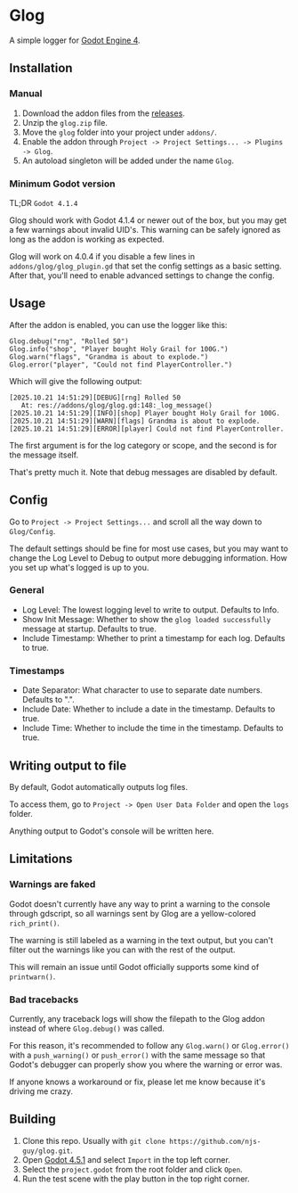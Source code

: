 # Glog

A simple logger for [Godot Engine 4](https://godotengine.org/).

## Installation

### Manual

1. Download the addon files from the [releases](https://github.com/njs-guy/glog/releases).
2. Unzip the `glog.zip` file.
3. Move the `glog` folder into your project under `addons/`.
3. Enable the addon through `Project -> Project Settings... -> Plugins -> Glog`.
4. An autoload singleton will be added under the name `Glog`.

### Minimum Godot version

TL;DR `Godot 4.1.4`

Glog should work with Godot 4.1.4 or newer out of the box,
but you may get a few warnings about invalid UID's.
This warning can be safely ignored
as long as the addon is working as expected.

Glog will work on 4.0.4 if you disable a few lines in `addons/glog/glog_plugin.gd`
that set the config settings as a basic setting.
After that, you'll need to enable advanced settings to change the config.

## Usage

After the addon is enabled, you can use the logger like this:

```gdscript
Glog.debug("rng", "Rolled 50")
Glog.info("shop", "Player bought Holy Grail for 100G.")
Glog.warn("flags", "Grandma is about to explode.")
Glog.error("player", "Could not find PlayerController.")
```

Which will give the following output:
```
[2025.10.21 14:51:29][DEBUG][rng] Rolled 50
   At: res://addons/glog/glog.gd:148:_log_message()
[2025.10.21 14:51:29][INFO][shop] Player bought Holy Grail for 100G.
[2025.10.21 14:51:29][WARN][flags] Grandma is about to explode.
[2025.10.21 14:51:29][ERROR][player] Could not find PlayerController.
```

The first argument is for the log category or scope, and the second is for the message itself.

That's pretty much it. Note that debug messages are disabled by default.

## Config

Go to `Project -> Project Settings...` and scroll all the way down to `Glog/Config`.

The default settings should be fine for most use cases, but you may
want to change the Log Level to Debug to output more debugging information.
How you set up what's logged is up to you.

### General

- Log Level: The lowest logging level to write to output. Defaults to Info.
- Show Init Message: Whether to show the `glog loaded successfully` message at startup.
Defaults to true.
- Include Timestamp: Whether to print a timestamp for each log. Defaults to true.

### Timestamps

- Date Separator: What character to use to separate date numbers. Defaults to ".".
- Include Date: Whether to include a date in the timestamp. Defaults to true.
- Include Time: Whether to include the time in the timestamp. Defaults to true.

## Writing output to file

By default, Godot automatically outputs log files.

To access them, go to `Project -> Open User Data Folder` and open the `logs` folder.

Anything output to Godot's console will be written here.

## Limitations

### Warnings are faked

Godot doesn't currently have any way to print a warning to the console through gdscript,
so all warnings sent by Glog are a yellow-colored `rich_print()`.

The warning is still labeled as a warning in the text output,
but you can't filter out the warnings like you can with the rest of the output.

This will remain an issue until Godot officially supports some kind of `printwarn()`.

### Bad tracebacks

Currently, any traceback logs will show the filepath to the Glog addon
instead of where `Glog.debug()` was called.

For this reason, it's recommended to follow any `Glog.warn()` or `Glog.error()`
with a `push_warning()` or `push_error()` with the same message
so that Godot's debugger can properly show you where the warning or error was.

If anyone knows a workaround or fix, please let me know because it's driving me crazy.


## Building

1. Clone this repo. Usually with `git clone https://github.com/njs-guy/glog.git`.
2. Open [Godot 4.5.1](https://godotengine.org/download/archive/4.5.1-stable/)
and select `Import` in the top left corner.
3. Select the `project.godot` from the root folder and click `Open`.
4. Run the test scene with the play button in the top right corner.
